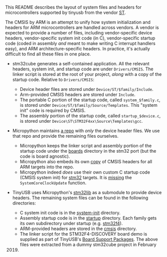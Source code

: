 This README describes the layout of system files and headers for
microcontrollers supported by tinyusb from the vendor [ST](www.st.com).

The CMSIS by ARM is an attempt to unify how system initialization and headers
for ARM microcontrollers are handled across vendors. A vendor is expected to
provide a number of files, including vendor-specific device headers,
vendor-specific system init code (in C), vendor-specific startup code (coded in
assembly _and_ meant to make writing C interrupt handlers easy), and ARM
architecture-specific headers. In practice, it's actually difficult to find all
these files in one place.

* stm32cube generates a self-contained application. All the relevant headers,
  system init, and startup code are under `Drivers/CMSIS`. The linker script is
  stored at the root of your project, _along_ with a copy of the startup code.
  Relative to `Drivers/CMSIS`:
  * Device header files are stored under `Device/ST/$family/Include`.
  * Arm-provided CMSIS headers are stored under `Include`.
  * The portable C portion of the startup code, called `system_$family.c`, is
    stored under `Device/ST/$family/Source/Templates`. This "system init" code
    is required by CMSIS.
  * The assembly portion of the startup code, called `startup_$device.c`, is
    stored under `Device\ST\STM32F4xx\Source\Templates\gcc`.

* Micropython maintains [a repo](https://github.com/micropython/stm32lib)
  with _only_ the device header files. We use that
  repo and provide the remaining files ourselves.
  * Micropython keeps the linker script and assembly portion of the startup
    code under the
    [boards](https://github.com/micropython/micropython/tree/master/ports/stm32/boards)
    directory in the stm32 port (but the code is board agnostic).
  * Micropython also embeds its own
    [copy](https://github.com/micropython/micropython/tree/master/lib/cmsis/inc)
    of CMSIS headers for all ARM targets into the repo.
  * Micropython indeed _does_ use their own custom C startup code (CMSIS system
    init) for
    [stm32](https://github.com/micropython/micropython/blob/master/ports/stm32/system_stm32.c)
    targets. It is
    [missing](https://github.com/micropython/micropython/commit/fdbc22e4d27b9d1c686647c9c67a32206f7bc83a)
    the `SystemCoreClockUpdate` function.

* TinyUSB uses Micropython's [stm32lib](stm32lib) as a submodule to provide
  device headers. The remaining system files can be found in the following
  directories:
  * C system init code is in the [system-init](system-init) directory.
  * Assembly startup code is in the [startup](startup) directory. Each family
    gets its own subdirectory under startup (e.g. [stm32f4](startup/stm32f4)).
  * ARM-provided headers are stored in the [cmsis](cmsis) directory.
  * The linker script for the STM32F4-DISCOVERY board demo is supplied as
    part of TinyUSB's
    [Board Support Packages](../../bsp/stm32f407disco/STM32F407VGTx_FLASH.ld).
  The above files were extracted from a dummy stm32cube project in February
  2019.
